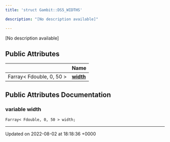 ```yaml
---
title: 'struct Gambit::DS5_WIDTHS'

description: "[No description available]"

---
```









[No description available]

## Public Attributes

|                | Name           |
| -------------- | -------------- |
| Farray< Fdouble, 0, 50 > | **[width](/documentation/code/colliderbit_development/classes/structgambit_1_1ds5__widths/#variable-width)**  |

## Public Attributes Documentation

### variable width

```
Farray< Fdouble, 0, 50 > width;
```


-------------------------------

Updated on 2022-08-02 at 18:18:36 +0000